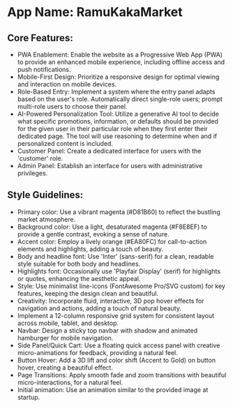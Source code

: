 # **App Name**: RamuKakaMarket

## Core Features:

- PWA Enablement: Enable the website as a Progressive Web App (PWA) to provide an enhanced mobile experience, including offline access and push notifications.
- Mobile-First Design: Prioritize a responsive design for optimal viewing and interaction on mobile devices.
- Role-Based Entry: Implement a system where the entry panel adapts based on the user's role. Automatically direct single-role users; prompt multi-role users to choose their panel.
- AI-Powered Personalization Tool: Utilize a generative AI tool to decide what specific promotions, information, or defaults should be provided for the given user in their particular role when they first enter their dedicated page. The tool will use reasoning to determine when and if personalized content is included.
- Customer Panel: Create a dedicated interface for users with the 'customer' role.
- Admin Panel: Establish an interface for users with administrative privileges.

## Style Guidelines:

- Primary color: Use a vibrant magenta (#D81B60) to reflect the bustling market atmosphere.
- Background color: Use a light, desaturated magenta (#F8E8EF) to provide a gentle contrast, evoking a sense of nature.
- Accent color: Employ a lively orange (#EA80FC) for call-to-action elements and highlights, adding a touch of beauty.
- Body and headline font: Use 'Inter' (sans-serif) for a clean, readable style suitable for both body and headlines.
- Highlights font: Occasionally use 'Playfair Display' (serif) for highlights or quotes, enhancing the aesthetic appeal.
- Style: Use minimalist line-icons (FontAwesome Pro/SVG custom) for key features, keeping the design clean and beautiful.
- Creativity: Incorporate fluid, interactive, 3D pop hover effects for navigation and actions, adding a touch of natural beauty.
- Implement a 12-column responsive grid system for consistent layout across mobile, tablet, and desktop.
- Navbar: Design a sticky top navbar with shadow and animated hamburger for mobile navigation.
- Side Panel/Quick Cart: Use a floating quick access panel with creative micro-animations for feedback, providing a natural feel.
- Button Hover: Add a 3D lift and color shift (Accent to Gold) on button hover, creating a beautiful effect.
- Page Transitions: Apply smooth fade and zoom transitions with beautiful micro-interactions, for a natural feel.
- Initial animation: Use an animation similar to the provided image at startup.